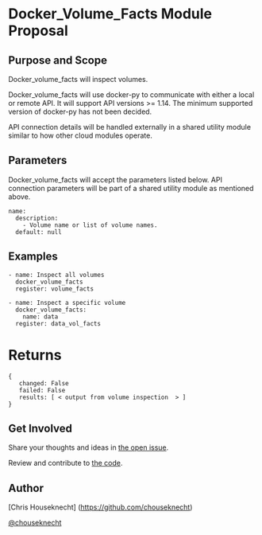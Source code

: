 # Docker_Volume_Facts Module Proposal

## Purpose and Scope

Docker_volume_facts will inspect volumes.

Docker_volume_facts will use docker-py to communicate with either a local or remote API. It will support API
versions >= 1.14. The minimum supported version of docker-py has not been decided.

API connection details will be handled externally in a shared utility module similar to how other cloud modules operate.

## Parameters

Docker_volume_facts will accept the parameters listed below. API connection parameters will be part of a shared
utility module as mentioned above.


```
name:
  description:
    - Volume name or list of volume names. 
  default: null
```


## Examples

```
- name: Inspect all volumes
  docker_volume_facts
  register: volume_facts
  
- name: Inspect a specific volume
  docker_volume_facts:
    name: data
  register: data_vol_facts
```

# Returns

```
{
   changed: False
   failed: False
   results: [ < output from volume inspection  > ]
}
```

## Get Involved

Share your thoughts and ideas in [the open issue](https://github.com/ansible/proposals/issues/1).

Review and contribute to [the code](https://github.com/ansible/docker).

## Author

[Chris Houseknecht] (https://github.com/chouseknecht)

[@chouseknecht](https://twitter.com/chouseknecht)
